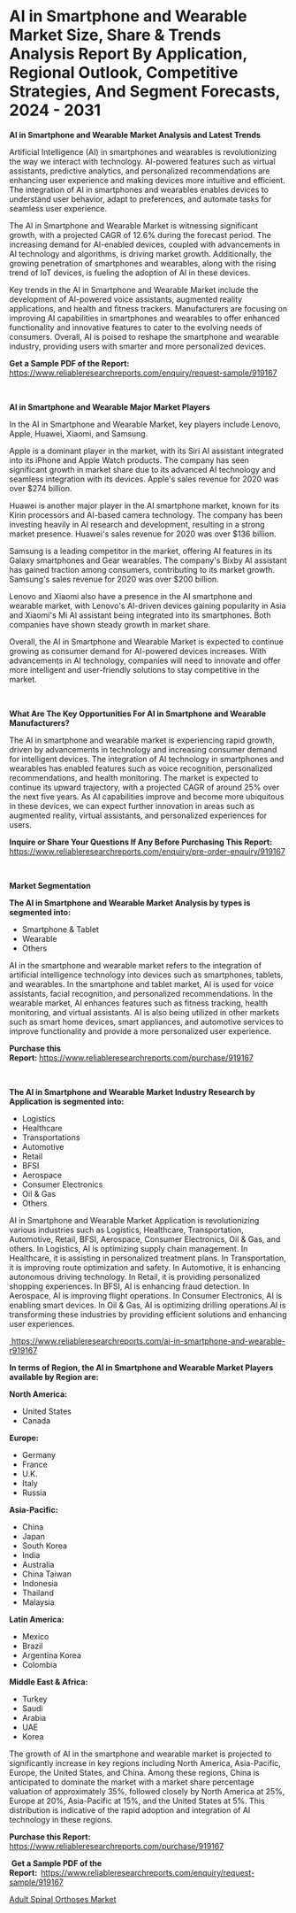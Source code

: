 <p><h1>AI in Smartphone and Wearable Market Size, Share & Trends Analysis Report By Application, Regional Outlook, Competitive Strategies, And Segment Forecasts, 2024 - 2031</h1></p><p><strong>AI in Smartphone and Wearable Market Analysis and Latest Trends</strong></p>
<p><p>Artificial Intelligence (AI) in smartphones and wearables is revolutionizing the way we interact with technology. AI-powered features such as virtual assistants, predictive analytics, and personalized recommendations are enhancing user experience and making devices more intuitive and efficient. The integration of AI in smartphones and wearables enables devices to understand user behavior, adapt to preferences, and automate tasks for seamless user experience.</p><p>The AI in Smartphone and Wearable Market is witnessing significant growth, with a projected CAGR of 12.6% during the forecast period. The increasing demand for AI-enabled devices, coupled with advancements in AI technology and algorithms, is driving market growth. Additionally, the growing penetration of smartphones and wearables, along with the rising trend of IoT devices, is fueling the adoption of AI in these devices.</p><p>Key trends in the AI in Smartphone and Wearable Market include the development of AI-powered voice assistants, augmented reality applications, and health and fitness trackers. Manufacturers are focusing on improving AI capabilities in smartphones and wearables to offer enhanced functionality and innovative features to cater to the evolving needs of consumers. Overall, AI is poised to reshape the smartphone and wearable industry, providing users with smarter and more personalized devices.</p></p>
<p><strong>Get a Sample PDF of the Report:&nbsp;</strong> <a href="https://www.reliableresearchreports.com/enquiry/request-sample/919167">https://www.reliableresearchreports.com/enquiry/request-sample/919167</a></p>
<p>&nbsp;</p>
<p><strong>AI in Smartphone and Wearable Major Market Players</strong></p>
<p><p>In the AI in Smartphone and Wearable Market, key players include Lenovo, Apple, Huawei, Xiaomi, and Samsung. </p><p>Apple is a dominant player in the market, with its Siri AI assistant integrated into its iPhone and Apple Watch products. The company has seen significant growth in market share due to its advanced AI technology and seamless integration with its devices. Apple's sales revenue for 2020 was over $274 billion.</p><p>Huawei is another major player in the AI smartphone market, known for its Kirin processors and AI-based camera technology. The company has been investing heavily in AI research and development, resulting in a strong market presence. Huawei's sales revenue for 2020 was over $136 billion.</p><p>Samsung is a leading competitor in the market, offering AI features in its Galaxy smartphones and Gear wearables. The company's Bixby AI assistant has gained traction among consumers, contributing to its market growth. Samsung's sales revenue for 2020 was over $200 billion.</p><p>Lenovo and Xiaomi also have a presence in the AI smartphone and wearable market, with Lenovo's AI-driven devices gaining popularity in Asia and Xiaomi's Mi AI assistant being integrated into its smartphones. Both companies have shown steady growth in market share.</p><p>Overall, the AI in Smartphone and Wearable Market is expected to continue growing as consumer demand for AI-powered devices increases. With advancements in AI technology, companies will need to innovate and offer more intelligent and user-friendly solutions to stay competitive in the market.</p></p>
<p>&nbsp;</p>
<p><strong>What Are The Key Opportunities For AI in Smartphone and Wearable Manufacturers?</strong></p>
<p><p>The AI in smartphone and wearable market is experiencing rapid growth, driven by advancements in technology and increasing consumer demand for intelligent devices. The integration of AI technology in smartphones and wearables has enabled features such as voice recognition, personalized recommendations, and health monitoring. The market is expected to continue its upward trajectory, with a projected CAGR of around 25% over the next five years. As AI capabilities improve and become more ubiquitous in these devices, we can expect further innovation in areas such as augmented reality, virtual assistants, and personalized experiences for users.</p></p>
<p><strong>Inquire or Share Your Questions If Any Before Purchasing This Report:</strong> <a href="https://www.reliableresearchreports.com/enquiry/pre-order-enquiry/919167">https://www.reliableresearchreports.com/enquiry/pre-order-enquiry/919167</a></p>
<p>&nbsp;</p>
<p><strong>Market Segmentation</strong></p>
<p><strong>The AI in Smartphone and Wearable Market Analysis by types is segmented into:</strong></p>
<p><ul><li>Smartphone & Tablet</li><li>Wearable</li><li>Others</li></ul></p>
<p><p>AI in the smartphone and wearable market refers to the integration of artificial intelligence technology into devices such as smartphones, tablets, and wearables. In the smartphone and tablet market, AI is used for voice assistants, facial recognition, and personalized recommendations. In the wearable market, AI enhances features such as fitness tracking, health monitoring, and virtual assistants. AI is also being utilized in other markets such as smart home devices, smart appliances, and automotive services to improve functionality and provide a more personalized user experience.</p></p>
<p><strong>Purchase this Report:&nbsp;</strong><a href="https://www.reliableresearchreports.com/purchase/919167">https://www.reliableresearchreports.com/purchase/919167</a></p>
<p>&nbsp;</p>
<p><strong>The AI in Smartphone and Wearable Market Industry Research by Application is segmented into:</strong></p>
<p><ul><li>Logistics</li><li>Healthcare</li><li>Transportations</li><li>Automotive</li><li>Retail</li><li>BFSI</li><li>Aerospace</li><li>Consumer Electronics</li><li>Oil & Gas</li><li>Others</li></ul></p>
<p><p>AI in Smartphone and Wearable Market Application is revolutionizing various industries such as Logistics, Healthcare, Transportation, Automotive, Retail, BFSI, Aerospace, Consumer Electronics, Oil & Gas, and others. In Logistics, AI is optimizing supply chain management. In Healthcare, it is assisting in personalized treatment plans. In Transportation, it is improving route optimization and safety. In Automotive, it is enhancing autonomous driving technology. In Retail, it is providing personalized shopping experiences. In BFSI, AI is enhancing fraud detection. In Aerospace, AI is improving flight operations. In Consumer Electronics, AI is enabling smart devices. In Oil & Gas, AI is optimizing drilling operations.AI is transforming these industries by providing efficient solutions and enhancing user experiences.</p></p>
<p><a href="https://www.reliableresearchreports.com/ai-in-smartphone-and-wearable-r919167">&nbsp;https://www.reliableresearchreports.com/ai-in-smartphone-and-wearable-r919167</a></p>
<p><strong>In terms of Region, the AI in Smartphone and Wearable Market Players available by Region are:</strong></p>
<p>
    <p> <strong> North America: </strong>
        <ul>
            <li>United States</li>
            <li>Canada</li>
        </ul>
        </p> 
    <p> <strong> Europe: </strong>
        <ul>
            <li>Germany</li>
            <li>France</li>
            <li>U.K.</li>
            <li>Italy</li>
            <li>Russia</li>
        </ul>
        </p> 
    <p> <strong> Asia-Pacific: </strong>
        <ul>
            <li>China</li>
            <li>Japan</li>
            <li>South Korea</li>
            <li>India</li>
            <li>Australia</li>
            <li>China Taiwan</li>
            <li>Indonesia</li>
            <li>Thailand</li>
            <li>Malaysia</li>
        </ul>
        </p> 
    <p> <strong> Latin America: </strong>
        <ul>
            <li>Mexico</li>
            <li>Brazil</li>
            <li>Argentina Korea</li>
            <li>Colombia</li>
        </ul>
        </p> 
    <p> <strong> Middle East & Africa: </strong>
        <ul>
            <li>Turkey</li>
            <li>Saudi</li>
            <li>Arabia</li>
            <li>UAE</li>
            <li>Korea</li>
        </ul>
    </p>
    </p>
<p><p>The growth of AI in the smartphone and wearable market is projected to significantly increase in key regions including North America, Asia-Pacific, Europe, the United States, and China. Among these regions, China is anticipated to dominate the market with a market share percentage valuation of approximately 35%, followed closely by North America at 25%, Europe at 20%, Asia-Pacific at 15%, and the United States at 5%. This distribution is indicative of the rapid adoption and integration of AI technology in these regions.</p></p>
<p><strong>Purchase this Report: </strong><a href="https://www.reliableresearchreports.com/purchase/919167">https://www.reliableresearchreports.com/purchase/919167</a></p>
<p>&nbsp;<strong>Get a Sample PDF of the Report:&nbsp;&nbsp;</strong><a href="https://www.reliableresearchreports.com/enquiry/request-sample/919167">https://www.reliableresearchreports.com/enquiry/request-sample/919167</a></p>
<p><strong></strong></p>
<p><p><a href="https://github.com/ChiragRP21/Market-Research-Report-List-5/blob/main/adult-spinal-orthoses-market.md">Adult Spinal Orthoses Market</a></p></p>